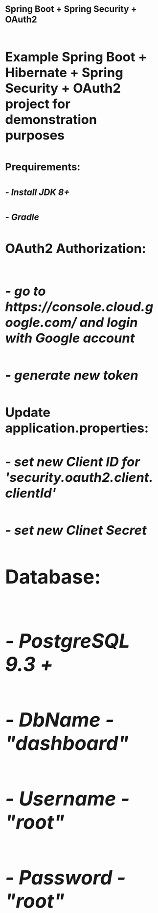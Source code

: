    **<h1>Spring Boot + Spring Security + OAuth2<h1>**

 <h2>Example Spring Boot + Hibernate + Spring Security + OAuth2 project for demonstration purposes<h2>
 
  <h3>Prequirements:<h3>
   
  <h5>- Install JDK 8+ <h5>
  <h5>- Gradle <h5> 
        
   **<h2>OAuth2 Authorization:<h2>**
       
  <h5>- go to https://console.cloud.google.com/ and login with Google account <h5>
  <h5>- generate new token<h5>
    
  <h4>Update application.properties:<h4>
  <h5>- set new Client ID for 'security.oauth2.client.clientId' <h5> 
  <h5>- set new Clinet Secret  <h5>
  
  **<h2>Database:<h2>**
  <h5>- PostgreSQL  9.3 + <h5>
  <h5>- DbName   - "dashboard" <h5>
  <h5>- Username - "root" <h5> 
  <h5>- Password - "root" <h5> 
    